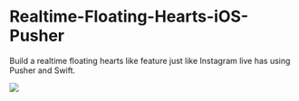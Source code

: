 # Realtime-Floating-Hearts-iOS-Pusher
Build a realtime floating hearts like feature just like Instagram live has using Pusher and Swift.

![](https://dl.dropbox.com/s/6npuuykrkkxslfp/floating-hearts-ios-pusher-1.gif)
